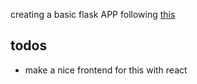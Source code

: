 creating a basic flask APP following [this](https://realpython.com/flask-connexion-rest-api/)


## todos
* make a nice frontend for this with react